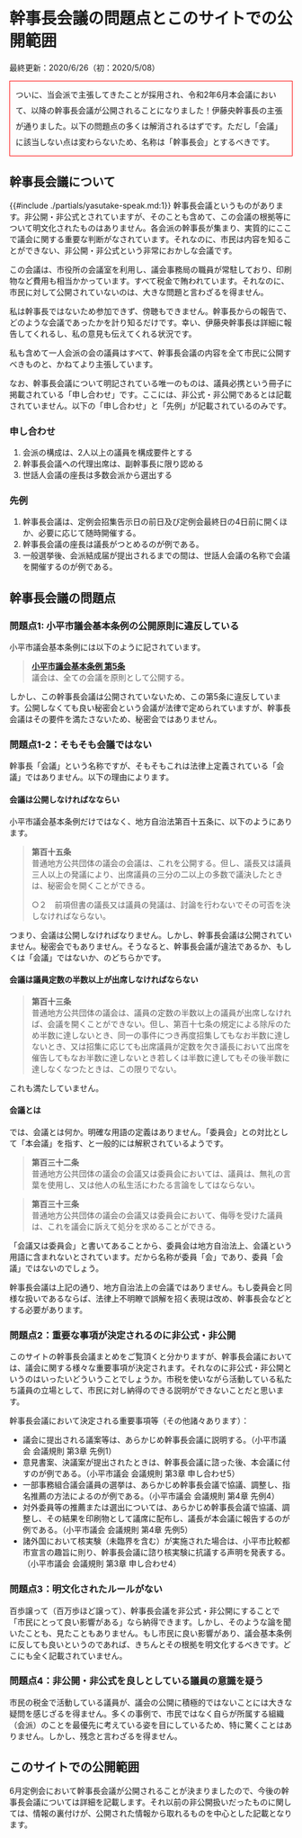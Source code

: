 # 幹事長会議の問題点とこのサイトでの公開範囲
最終更新：2020/6/26（初：2020/5/08）

<div style="border: 1px solid red; padding:10px; line-height:2em;">
ついに、当会派で主張してきたことが採用され、令和2年6月本会議において、以降の幹事長会議が公開されることになりました！伊藤央幹事長の主張が通りました。以下の問題点の多くは解消されるはずです。ただし「会議」に該当しない点は変わらないため、名称は「幹事長会」とするべきです。
</div>

## 幹事長会議について
{{#include ./partials/yasutake-speak.md:1}} 幹事長会議というものがあります。非公開・非公式とされていますが、そのことも含めて、この会議の根拠等について明文化されたものはありません。各会派の幹事長が集まり、実質的にここで議会に関する重要な判断がなされています。それなのに、市民は内容を知ることができない、非公開・非公式という非常におかしな会議です。

この会議は、市役所の会議室を利用し、議会事務局の職員が常駐しており、印刷物など費用も相当かかっています。すべて税金で賄われています。それなのに、市民に対して公開されていないのは、大きな問題と言わざるを得ません。

私は幹事長ではないため参加できず、傍聴もできません。幹事長からの報告で、どのような会議であったかを計り知るだけです。幸い、伊藤央幹事長は詳細に報告してくれるし、私の意見も伝えてくれる状況です。

私も含めて一人会派の会の議員はすべて、幹事長会議の内容を全て市民に公開すべきものと、かねてより主張しています。

なお、幹事長会議について明記されている唯一のものは、議員必携という冊子に掲載されている「申し合わせ」です。ここには、非公式・非公開であるとは記載されていません。以下の「申し合わせ」と「先例」が記載されているのみです。

### 申し合わせ
1. 会派の構成は、2人以上の議員を構成要件とする
1. 幹事長会議への代理出席は、副幹事長に限り認める
1. 世話人会議の座長は多数会派から選出する
### 先例
1. 幹事長会議は、定例会招集告示日の前日及び定例会最終日の4日前に開くほか、必要に応じて随時開催する。
1. 幹事長会議の座長は議長がつとめるのが例である。
1. 一般選挙後、会派結成届が提出されるまでの間は、世話人会議の名称で会議を開催するのが例である。


## 幹事長会議の問題点

### 問題点1: 小平市議会基本条例の公開原則に違反している
小平市議会基本条例には以下のように記されています。

> **[小平市議会基本条例 第5条](https://www.city.kodaira.tokyo.jp/reiki/reiki_honbun/g135RG00001095.html#e000000121)**  
> 議会は、全ての会議を原則として公開する。

しかし、この幹事長会議は公開されていないため、この第5条に違反しています。公開しなくても良い秘密会という会議が法律で定められていますが、幹事長会議はその要件を満たさないため、秘密会ではありません。

### 問題点1-2：そもそも会議ではない
幹事長「会議」という名称ですが、そもそもこれは法律上定義されている「会議」ではありません。以下の理由によります。
#### 会議は公開しなければなならい
小平市議会基本条例だけではなく、地方自治法第百十五条に、以下のようにあります。

> **第百十五条**  
> 普通地方公共団体の議会の会議は、これを公開する。但し、議長又は議員三人以上の発議により、出席議員の三分の二以上の多数で議決したときは、秘密会を開くことができる。
>
>○２　前項但書の議長又は議員の発議は、討論を行わないでその可否を決しなければならない。

つまり、会議は公開しなければなりません。しかし、幹事長会議は公開されていません。秘密会でもありません。そうなると、幹事長会議が違法であるか、もしくは「会議」ではないか、のどちらかです。

#### 会議は議員定数の半数以上が出席しなければならない
> **第百十三条**  
普通地方公共団体の議会は、議員の定数の半数以上の議員が出席しなければ、会議を開くことができない。但し、第百十七条の規定による除斥のため半数に達しないとき、同一の事件につき再度招集してもなお半数に達しないとき、又は招集に応じても出席議員が定数を欠き議長において出席を催告してもなお半数に達しないとき若しくは半数に達してもその後半数に達しなくなつたときは、この限りでない。

これも満たしていません。

#### 会議とは
では、会議とは何か。明確な用語の定義はありません。「委員会」との対比として「本会議」を指す、と一般的には解釈されているようです。

> **第百三十二条**  
> 普通地方公共団体の議会の会議又は委員会においては、議員は、無礼の言葉を使用し、又は他人の私生活にわたる言論をしてはならない。

> **第百三十三条**  
> 普通地方公共団体の議会の会議又は委員会において、侮辱を受けた議員は、これを議会に訴えて処分を求めることができる。

「会議又は委員会」と書いてあることから、委員会は地方自治法上、会議という用語に含まれないとされています。だから名称が委員「会」であり、委員「会議」ではないのでしょう。

幹事長会議は上記の通り、地方自治法上の会議ではありません。もし委員会と同様な扱いであるならば、法律上不明瞭で誤解を招く表現は改め、幹事長会などとする必要があります。

### 問題点2：重要な事項が決定されるのに非公式・非公開
このサイトの幹事長会議まとめをご覧頂くと分かりますが、幹事長会議においては、議会に関する様々な重要事項が決定されます。それなのに非公式・非公開というのはいったいどういうことでしょうか。市税を使いながら活動している私たち議員の立場として、市民に対し納得のできる説明ができないことだと思います。

幹事長会議において決定される重要事項等（その他諸々あります）：

- 議会に提出される議案等は、あらかじめ幹事長会議に説明する。（小平市議会 会議規則 第3章 先例1）
- 意見書案、決議案が提出されたときは、幹事長会議に諮った後、本会議に付すのが例である。（小平市議会 会議規則 第3章 申し合わせ5）
- 一部事務組合議会議員の選挙は、あらかじめ幹事長会議で協議、調整し、指名推薦の方法によるのが例である。（小平市議会 会議規則 第4章 先例4）
- 対外委員等の推薦または選出については、あらかじめ幹事長会議で協議、調整し、その結果を印刷物として議席に配布し、議長が本会議に報告するのが例である。（小平市議会 会議規則 第4章 先例5）
- 諸外国において核実験（未臨界を含む）が実施された場合は、小平市比較都市宣言の趣旨に則り、幹事長会議に諮り核実験に抗議する声明を発表する。（小平市議会 会議規則 第3章 申し合わせ4）

### 問題点3：明文化されたルールがない
百歩譲って（百万歩ほど譲って）、幹事長会議を非公式・非公開にすることで「市民にとって良い影響がある」なら納得できます。しかし、そのような論を聞いたことも、見たこともありません。もし市民に良い影響があり、議会基本条例に反しても良いというのであれば、きちんとその根拠を明文化するべきです。どこにも全く記載されていません。

### 問題点4：非公開・非公式を良しとしている議員の意識を疑う
市民の税金で活動している議員が、議会の公開に積極的ではないことには大きな疑問を感じざるを得ません。多くの事例で、市民ではなく自らが所属する組織（会派）のことを最優先に考えている姿を目にしているため、特に驚くことはありません。しかし、残念と言わざるを得ません。

## このサイトでの公開範囲
6月定例会において幹事長会議が公開されることが決まりましたので、今後の幹事長会議については詳細を記載します。それ以前の非公開扱いだったものに関しては、情報の裏付けが、公開された情報から取れるものを中心とした記載となります。